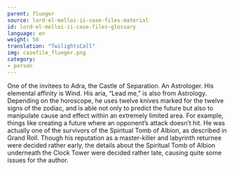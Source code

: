 ```yaml
---
parent: flueger
source: lord-el-melloi-ii-case-files-material
id: lord-el-melloi-ii-case-files-glossary
language: en
weight: 50
translation: "TwilightsCall"
img: casefile_flueger.png
category:
- person
---
```


One of the invitees to Adra, the Castle of Separation. An Astrologer. His elemental affinity is Wind. His aria, “Lead me,” is also from Astrology. 
Depending on the horoscope, he uses twelve knives marked for the twelve signs of the zodiac, and is able not only to predict the future but also to manipulate cause and effect within an extremely limited area. For example, things like creating a future where an opponent’s attack doesn’t hit.
He was actually one of the survivors of the Spiritual Tomb of Albion, as described in Grand Roll. Though his reputation as a master-killer and labyrinth returnee were decided rather early, the details about the Spiritual Tomb of Albion underneath the Clock Tower were decided rather late, causing quite some issues for the author.
